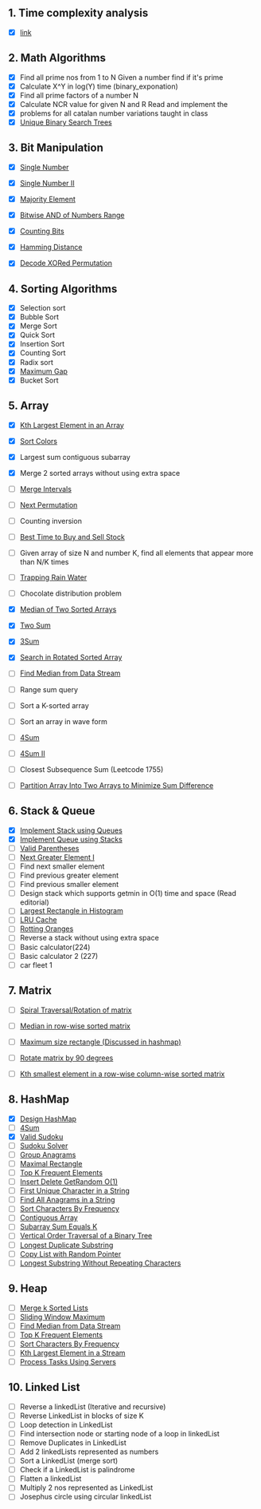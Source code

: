 ## 1. Time complexity analysis
     
 - [x] [link](https://discuss.codechef.com/t/multiple-choice-questions-related-to-testing-knowledge-about-time-and-space-complexity-of-a-program/17976)
## 2. Math Algorithms
 - [x] Find all prime nos from 1 to N Given a number find if it's prime
 - [x] Calculate X^Y in log(Y) time  (binary_exponation)
 - [x] Find all prime factors of a number N 
 - [x] Calculate NCR value for given N and R Read and implement the
 - [x] problems for all catalan number variations taught in class
 - [x]  [](https://leetcode.com/problems/unique-binary-search-trees)[Unique Binary Search Trees](https://leetcode.com/problems/unique-binary-search-trees)

## 3. Bit Manipulation
 - [x] [](https://leetcode.com/problems/single-number)[Single Number](https://leetcode.com/problems/single-number)
 - [x] [](https://leetcode.com/problems/single-number-ii)[Single Number II](https://leetcode.com/problems/single-number-ii)
 - [x] [](https://leetcode.com/problems/majority-element)[Majority Element](https://leetcode.com/problems/majority-element)
 - [x] [](https://leetcode.com/problems/bitwise-and-of-numbers-range)[Bitwise AND of Numbers Range](https://leetcode.com/problems/bitwise-and-of-numbers-range)
 - [x] [](https://leetcode.com/problems/counting-bits)[Counting Bits](https://leetcode.com/problems/counting-bits)
 - [x] [](https://leetcode.com/problems/hamming-distance)[Hamming Distance](https://leetcode.com/problems/hamming-distance)
 - [x] [](https://leetcode.com/problems/decode-xored-permutation)[Decode XORed Permutation](https://leetcode.com/problems/decode-xored-permutation)


## 4. Sorting Algorithms

 - [x] Selection sort
 - [x] Bubble Sort
 - [x] Merge Sort
 - [x] Quick Sort
 - [x] Insertion Sort
 - [x] Counting Sort
 - [x] Radix sort
- [x] [](https://leetcode.com/problems/maximum-gap)[Maximum Gap](https://leetcode.com/problems/maximum-gap)
 - [x] Bucket Sort

## 5. Array

 - [x] [](https://leetcode.com/problems/kth-largest-element-in-an-array)[Kth Largest Element in an Array](https://leetcode.com/problems/kth-largest-element-in-an-array)
 - [x] [](https://leetcode.com/problems/sort-colors)[Sort Colors](https://leetcode.com/problems/sort-colors)
 - [x] Largest sum contiguous subarray
 - [x] Merge 2 sorted arrays without using extra space
 - [ ] [](https://leetcode.com/problems/merge-intervals)[Merge Intervals](https://leetcode.com/problems/merge-intervals)
 - [ ] [](https://leetcode.com/problems/next-permutation)[Next Permutation](https://leetcode.com/problems/next-permutation)
 - [ ] Counting inversion
 - [ ] [](https://leetcode.com/problems/best-time-to-buy-and-sell-stock)[Best Time to Buy and Sell Stock](https://leetcode.com/problems/best-time-to-buy-and-sell-stock)
 - [ ] Given array of size N and number K, find all elements that appear more than N/K times
 - [ ] [](https://leetcode.com/problems/trapping-rain-water)[Trapping Rain Water](https://leetcode.com/problems/trapping-rain-water)
 - [ ] Chocolate distribution problem
 - [x] [](https://leetcode.com/problems/median-of-two-sorted-arrays)[Median of Two Sorted Arrays](https://leetcode.com/problems/median-of-two-sorted-arrays)
 - [x] [](https://leetcode.com/problems/two-sum)[Two Sum](https://leetcode.com/problems/two-sum)
 - [x] [](https://leetcode.com/problems/3sum)[3Sum](https://leetcode.com/problems/3sum)
 - [x] [](https://leetcode.com/problems/search-in-rotated-sorted-array)[Search in Rotated Sorted Array](https://leetcode.com/problems/search-in-rotated-sorted-array)
 - [ ] [](https://leetcode.com/problems/find-median-from-data-stream)[Find Median from Data Stream](https://leetcode.com/problems/find-median-from-data-stream) 
 - [ ] Range sum query
 - [ ] Sort a K-sorted array
 - [ ] Sort an array in wave form
 - [ ] [](https://leetcode.com/problems/4sum)[4Sum](https://leetcode.com/problems/4sum)
 - [ ] [](https://leetcode.com/problems/4sum-ii)[4Sum II](https://leetcode.com/problems/4sum-ii)
 - [ ] Closest Subsequence Sum (Leetcode 1755)
 - [ ] [](https://leetcode.com/problems/partition-array-into-two-arrays-to-minimize-sum-difference)[Partition Array Into Two Arrays to Minimize Sum Difference](https://leetcode.com/problems/partition-array-into-two-arrays-to-minimize-sum-difference)


## 6. Stack & Queue
    

 - [x]  [](https://leetcode.com/problems/implement-stack-using-queues)[Implement Stack using Queues](https://leetcode.com/problems/implement-stack-using-queues)
 - [x] [](https://leetcode.com/problems/implement-queue-using-stacks)[Implement Queue using Stacks](https://leetcode.com/problems/implement-queue-using-stacks) 
 - [ ] [](https://leetcode.com/problems/valid-parentheses)[Valid Parentheses](https://leetcode.com/problems/valid-parentheses) 
 - [ ] [](https://leetcode.com/problems/next-greater-element-i)[Next Greater Element I](https://leetcode.com/problems/next-greater-element-i) 
 - [ ] Find next smaller element
 - [ ] Find previous greater element
 - [ ] Find previous smaller element
 - [ ] Design stack which supports getmin in O(1) time and space (Read editorial)
 - [ ] [](https://leetcode.com/problems/largest-rectangle-in-histogram)[Largest Rectangle in Histogram](https://leetcode.com/problems/largest-rectangle-in-histogram)
 - [ ] [](https://leetcode.com/problems/lru-cache)[LRU Cache](https://leetcode.com/problems/lru-cache)
 - [ ] [](https://leetcode.com/problems/rotting-oranges)[Rotting Oranges](https://leetcode.com/problems/rotting-oranges)
 - [ ] Reverse a stack without using extra space
 - [ ] Basic calculator(224)
 - [ ] Basic calculator 2 (227)
 - [ ] car fleet 1

## 7. Matrix

 - [ ]  [Spiral Traversal/Rotation of matrix](https://leetcode.com/problems/design-hashmap)
 - [ ] [Median in row-wise sorted matrix](https://leetcode.com/problems/4sum)
 - [ ] [Maximum size rectangle (Discussed in hashmap)](https://leetcode.com/problems/valid-sudoku)
 - [ ] [Rotate matrix by 90 degrees](https://leetcode.com/problems/sudoku-solver)
 - [ ] [Kth smallest element in a row-wise column-wise sorted matrix](https://leetcode.com/problems/group-anagrams)


## 8. HashMap

 - [x] [](https://leetcode.com/problems/design-hashmap)[Design HashMap](https://leetcode.com/problems/design-hashmap)
 - [ ] [](https://leetcode.com/problems/4sum)[4Sum](https://leetcode.com/problems/4sum)
 - [x] [](https://leetcode.com/problems/valid-sudoku)[Valid Sudoku](https://leetcode.com/problems/valid-sudoku)
 - [ ] [](https://leetcode.com/problems/sudoku-solver)[Sudoku Solver](https://leetcode.com/problems/sudoku-solver)
 - [ ] [](https://leetcode.com/problems/group-anagrams)[Group Anagrams](https://leetcode.com/problems/group-anagrams)
 - [ ] [](https://leetcode.com/problems/maximal-rectangle)[Maximal Rectangle](https://leetcode.com/problems/maximal-rectangle)
 - [ ] [](https://leetcode.com/problems/top-k-frequent-elements)[Top K Frequent Elements](https://leetcode.com/problems/top-k-frequent-elements)
 - [ ] [](https://leetcode.com/problems/insert-delete-getrandom-o1)[Insert Delete GetRandom O(1)](https://leetcode.com/problems/insert-delete-getrandom-o1)
 - [ ] [](https://leetcode.com/problems/first-unique-character-in-a-string)[First Unique Character in a String](https://leetcode.com/problems/first-unique-character-in-a-string)
 - [ ] [](https://leetcode.com/problems/find-all-anagrams-in-a-string)[Find All Anagrams in a String](https://leetcode.com/problems/find-all-anagrams-in-a-string)
 - [ ] [](https://leetcode.com/problems/sort-characters-by-frequency)[Sort Characters By Frequency](https://leetcode.com/problems/sort-characters-by-frequency)
 - [ ] [](https://leetcode.com/problems/contiguous-array)[Contiguous Array](https://leetcode.com/problems/contiguous-array)
 - [ ] [](https://leetcode.com/problems/subarray-sum-equals-k)[Subarray Sum Equals K](https://leetcode.com/problems/subarray-sum-equals-k)
 - [ ] [](https://leetcode.com/problems/vertical-order-traversal-of-a-binary-tree)[Vertical Order Traversal of a Binary Tree](https://leetcode.com/problems/vertical-order-traversal-of-a-binary-tree)
 - [ ] [](https://leetcode.com/problems/longest-duplicate-substring)[Longest Duplicate Substring](https://leetcode.com/problems/longest-duplicate-substring)
 - [ ] [](https://leetcode.com/problems/copy-list-with-random-pointer)[Copy List with Random Pointer](https://leetcode.com/problems/copy-list-with-random-pointer)
 - [ ] [](https://leetcode.com/problems/longest-substring-without-repeating-characters)[Longest Substring Without Repeating Characters](https://leetcode.com/problems/longest-substring-without-repeating-characters)

## 9. Heap

 - [ ] [](https://leetcode.com/problems/merge-k-sorted-lists)[Merge k Sorted Lists](https://leetcode.com/problems/merge-k-sorted-lists)
 - [ ] [](https://leetcode.com/problems/sliding-window-maximum)[Sliding Window Maximum](https://leetcode.com/problems/sliding-window-maximum)
 - [ ] [](https://leetcode.com/problems/find-median-from-data-stream)[Find Median from Data Stream](https://leetcode.com/problems/find-median-from-data-stream)
 - [ ] [](https://leetcode.com/problems/top-k-frequent-elements)[Top K Frequent Elements](https://leetcode.com/problems/top-k-frequent-elements)
 - [ ] [](https://leetcode.com/problems/sort-characters-by-frequency)[Sort Characters By Frequency](https://leetcode.com/problems/sort-characters-by-frequency)
 - [ ] [](https://leetcode.com/problems/kth-largest-element-in-a-stream)[Kth Largest Element in a Stream](https://leetcode.com/problems/kth-largest-element-in-a-stream)
 - [ ] [](https://leetcode.com/problems/process-tasks-using-servers)[Process Tasks Using Servers](https://leetcode.com/problems/process-tasks-using-servers)

## 10. Linked List

 - [ ] Reverse a linkedList (Iterative and recursive)
 - [ ] Reverse LinkedList in blocks of size K
 - [ ] Loop detection in LinkedList
 - [ ] Find intersection node or starting node of a loop in linkedList
 - [ ] Remove Duplicates in LinkedList
 - [ ] Add 2 linkedLists represented as numbers
 - [ ] Sort a LinkedList (merge sort)
 - [ ] Check if a LinkedList is palindrome
 - [ ] Flatten a linkedList
 - [ ] Multiply 2 nos represented as LinkedList
 - [ ] Josephus circle using circular linkedList
